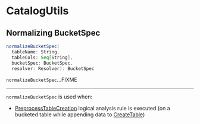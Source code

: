 # CatalogUtils

## <span id="normalizeBucketSpec"> Normalizing BucketSpec

```scala
normalizeBucketSpec(
  tableName: String,
  tableCols: Seq[String],
  bucketSpec: BucketSpec,
  resolver: Resolver): BucketSpec
```

`normalizeBucketSpec`...FIXME

---

`normalizeBucketSpec` is used when:

* [PreprocessTableCreation](logical-analysis-rules/PreprocessTableCreation.md) logical analysis rule is executed (on a bucketed table while appending data to [CreateTable](logical-operators/CreateTable.md))
